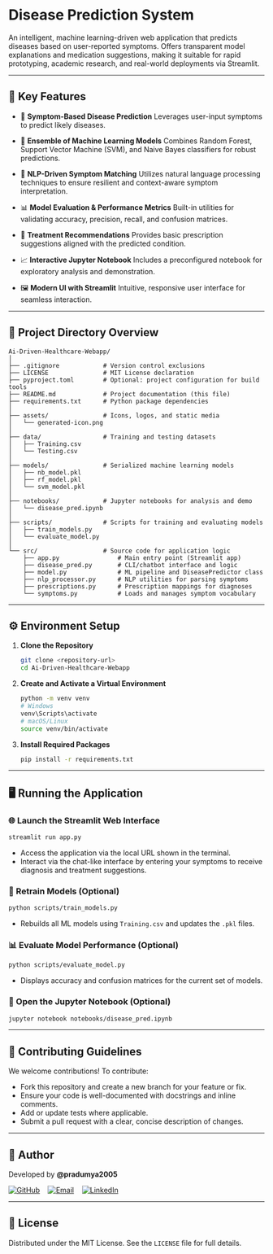 # Disease Prediction System

An intelligent, machine learning-driven web application that predicts diseases based on user-reported symptoms. Offers transparent model explanations and medication suggestions, making it suitable for rapid prototyping, academic research, and real-world deployments via Streamlit.

---

## 🚀 Key Features

* 🤖 **Symptom-Based Disease Prediction**
  Leverages user-input symptoms to predict likely diseases.

* 🧠 **Ensemble of Machine Learning Models**
  Combines Random Forest, Support Vector Machine (SVM), and Naive Bayes classifiers for robust predictions.

* 📝 **NLP-Driven Symptom Matching**
  Utilizes natural language processing techniques to ensure resilient and context-aware symptom interpretation.

* 📊 **Model Evaluation & Performance Metrics**
  Built-in utilities for validating accuracy, precision, recall, and confusion matrices.

* 💊 **Treatment Recommendations**
  Provides basic prescription suggestions aligned with the predicted condition.

* 📈 **Interactive Jupyter Notebook**
  Includes a preconfigured notebook for exploratory analysis and demonstration.

* 🖼️ **Modern UI with Streamlit**
  Intuitive, responsive user interface for seamless interaction.

---

## 🌳 Project Directory Overview

```text
Ai-Driven-Healthcare-Webapp/
│
├── .gitignore            # Version control exclusions
├── LICENSE               # MIT License declaration
├── pyproject.toml        # Optional: project configuration for build tools
├── README.md             # Project documentation (this file)
├── requirements.txt      # Python package dependencies
│
├── assets/               # Icons, logos, and static media
│   └── generated-icon.png
│
├── data/                 # Training and testing datasets
│   ├── Training.csv
│   └── Testing.csv
│
├── models/               # Serialized machine learning models
│   ├── nb_model.pkl
│   ├── rf_model.pkl
│   └── svm_model.pkl
│
├── notebooks/            # Jupyter notebooks for analysis and demo
│   └── disease_pred.ipynb
│
├── scripts/              # Scripts for training and evaluating models
│   ├── train_models.py
│   └── evaluate_model.py
│
└── src/                  # Source code for application logic
    ├── app.py                # Main entry point (Streamlit app)
    ├── disease_pred.py       # CLI/chatbot interface and logic
    ├── model.py              # ML pipeline and DiseasePredictor class
    ├── nlp_processor.py      # NLP utilities for parsing symptoms
    ├── prescriptions.py      # Prescription mappings for diagnoses
    └── symptoms.py           # Loads and manages symptom vocabulary
```

---

## ⚙️ Environment Setup

1. **Clone the Repository**

   ```bash
   git clone <repository-url>
   cd Ai-Driven-Healthcare-Webapp
   ```

2. **Create and Activate a Virtual Environment**

   ```bash
   python -m venv venv
   # Windows
   venv\Scripts\activate
   # macOS/Linux
   source venv/bin/activate
   ```

3. **Install Required Packages**

   ```bash
   pip install -r requirements.txt
   ```

---

## 🖥️ Running the Application

### 🌐 Launch the Streamlit Web Interface

```bash
streamlit run app.py
```

* Access the application via the local URL shown in the terminal.
* Interact via the chat-like interface by entering your symptoms to receive diagnosis and treatment suggestions.

### 🧪 Retrain Models (Optional)

```bash
python scripts/train_models.py
```

* Rebuilds all ML models using `Training.csv` and updates the `.pkl` files.

### 📊 Evaluate Model Performance (Optional)

```bash
python scripts/evaluate_model.py
```

* Displays accuracy and confusion matrices for the current set of models.

### 📓 Open the Jupyter Notebook (Optional)

```bash
jupyter notebook notebooks/disease_pred.ipynb
```

---

## 🤝 Contributing Guidelines

We welcome contributions! To contribute:

* Fork this repository and create a new branch for your feature or fix.
* Ensure your code is well-documented with docstrings and inline comments.
* Add or update tests where applicable.
* Submit a pull request with a clear, concise description of changes.

---

## 🙋 Author

Developed by **@pradumya2005**

[![GitHub](https://img.shields.io/badge/-GitHub-181717?style=flat\&logo=github\&logoColor=white)](https://github.com/pradumya2005)
  
[![Email](https://img.shields.io/badge/-Email-D14836?style=flat\&logo=gmail\&logoColor=white)](mailto:salunkepradumya@gmail.com)
  
[![LinkedIn](https://img.shields.io/badge/-LinkedIn-0A66C2?style=flat\&logo=linkedin\&logoColor=white)](https://www.linkedin.com/in/pradumya-salunke-7582b428a)

---

## 📄 License

Distributed under the MIT License. See the `LICENSE` file for full details.
